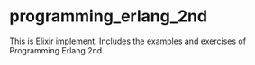 # programming_erlang_2nd
This is Elixir implement. Includes the examples and exercises of Programming Erlang 2nd.
